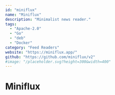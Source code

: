 ```yaml
---
id: "miniflux"
name: "Miniflux"
description: "Minimalist news reader."
tags:
  - "Apache-2.0"
  - "Go"
  - "deb"
  - "Docker"
category: "Feed Readers"
website: "https://miniflux.app/"
github: "https://github.com/miniflux/v2"
#image: "/placeholder.svg?height=300&width=400"
---
```


# Miniflux
